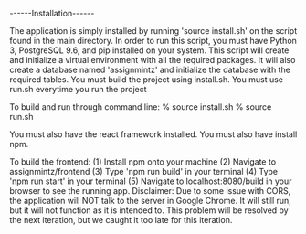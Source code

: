 ------Installation------

The application is simply installed by running 'source install.sh' on the script 
found in the main directory. In order to run this script, you must have Python 3, 
PostgreSQL 9.6, and pip installed on your system. 
This script will create and initialize a virtual environment with all the
required packages. It will also create a database named 'assignmintz' and 
initialize the database with the required tables. You must build the project 
using install.sh. You must use run.sh everytime you run the project

To build and run through command line: 
%	source install.sh
%	source run.sh

You must also have the react framework installed.
You must also have install npm.



To build the frontend:
(1) Install npm onto your machine
(2) Navigate to assignmintz/frontend
(3) Type 'npm run build' in your terminal
(4) Type 'npm run start' in your terminal
(5) Navigate to localhost:8080/build in your browser to see the running app.
Disclaimer: Due to some issue with CORS, the application will NOT talk to the
server in Google Chrome. It will still run, but it will not function as
it is intended to. This problem will be resolved by the next iteration,
but we caught it too late for this iteration.
